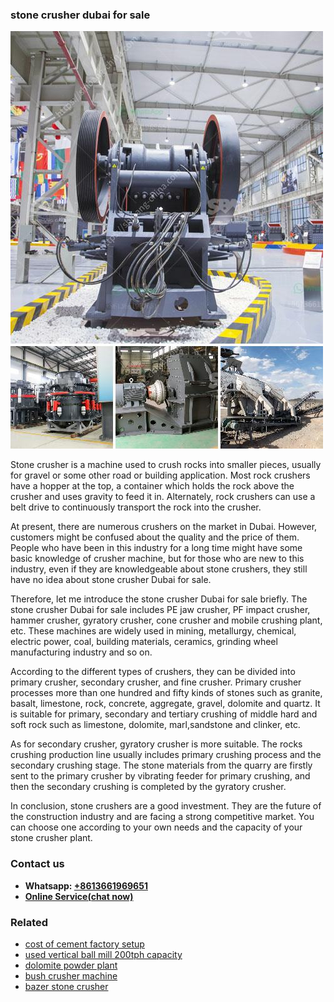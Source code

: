 <h3>stone crusher dubai for sale</h3><img src='1706754225.jpg' alt=''><p>Stone crusher is a machine used to crush rocks into smaller pieces, usually for gravel or some other road or building application. Most rock crushers have a hopper at the top, a container which holds the rock above the crusher and uses gravity to feed it in. Alternately, rock crushers can use a belt drive to continuously transport the rock into the crusher.</p><p>At present, there are numerous crushers on the market in Dubai. However, customers might be confused about the quality and the price of them. People who have been in this industry for a long time might have some basic knowledge of crusher machine, but for those who are new to this industry, even if they are knowledgeable about stone crushers, they still have no idea about stone crusher Dubai for sale.</p><p>Therefore, let me introduce the stone crusher Dubai for sale briefly. The stone crusher Dubai for sale includes PE jaw crusher, PF impact crusher, hammer crusher, gyratory crusher, cone crusher and mobile crushing plant, etc. These machines are widely used in mining, metallurgy, chemical, electric power, coal, building materials, ceramics, grinding wheel manufacturing industry and so on.</p><p>According to the different types of crushers, they can be divided into primary crusher, secondary crusher, and fine crusher. Primary crusher processes more than one hundred and fifty kinds of stones such as granite, basalt, limestone, rock, concrete, aggregate, gravel, dolomite and quartz. It is suitable for primary, secondary and tertiary crushing of middle hard and soft rock such as limestone, dolomite, marl,sandstone and clinker, etc.</p><p>As for secondary crusher, gyratory crusher is more suitable. The rocks crushing production line usually includes primary crushing process and the secondary crushing stage. The stone materials from the quarry are firstly sent to the primary crusher by vibrating feeder for primary crushing, and then the secondary crushing is completed by the gyratory crusher.</p><p>In conclusion, stone crushers are a good investment. They are the future of the construction industry and are facing a strong competitive market. You can choose one according to your own needs and the capacity of your stone crusher plant.</p><h3>Contact us</h3><ul><li><strong>Whatsapp:&nbsp;<a href="https://wa.me/8613661969651">+8613661969651</a></strong></li><li><a href="https://swt.shibang-china.com/?git&amp;zhl&amp;stone crusher dubai for sale"><strong>Online Service(chat now)</strong></a></li></ul><h3>Related</h3><ul><li><a href='cost of cement factory setup.md'>cost of cement factory setup</a></li><li><a href='used vertical ball mill 200tph capacity.md'>used vertical ball mill 200tph capacity</a></li><li><a href='dolomite powder plant.md'>dolomite powder plant</a></li><li><a href='bush crusher machine.md'>bush crusher machine</a></li><li><a href='bazer stone crusher.md'>bazer stone crusher</a></li></ul>